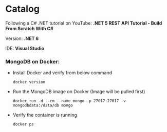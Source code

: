 # Catalog

Following a C# .NET tutorial on YouTube: **.NET 5 REST API Tutorial - Build From Scratch With C#**

Version: **.NET 6**

IDE: **Visual Studio**

### MongoDB on Docker:
* Install Docker and verify from below command

  `docker version`
  
* Run the MongoDB image on Docker (Image will be pulled first)

  `docker run -d --rm --name mongo -p 27017:27017 -v mongodbdata:/data/db mongo`

* Verify the container is running
  
  `docker ps`
  

